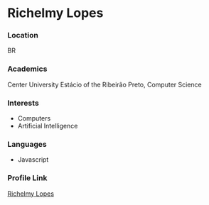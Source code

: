 # Richelmy Lopes

### Location

BR

### Academics

Center University Estácio of the Ribeirão Preto, Computer Science

### Interests

- Computers
- Artificial Intelligence

### Languages

- Javascript

### Profile Link

[Richelmy Lopes](https://github.com/richelmylopes)
